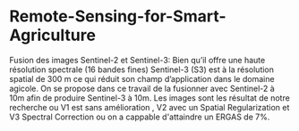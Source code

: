 # Remote-Sensing-for-Smart-Agriculture
Fusion des images Sentinel-2 et Sentinel-3:
Bien qu’il offre une haute résolution spectrale (16 bandes fines) Sentinel-3 (S3) est à la résolution spatial de 300 m 
ce qui réduit son champ d’application dans le domaine agicole. On se propose dans ce travail de la fusionner avec  Sentinel-2 à 10m afin de produire Sentinel-3 à 10m.
Les images sont les résultat de notre recherche ou V1 est sans amélioration , V2 avec un Spatial Regularization et V3 Spectral Correction ou on a cappable d'attaindre un ERGAS de 
7%.

 
